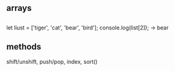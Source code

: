 
   ## arrays

   ##
   let liust = ['tiger', 'cat', 'bear', 'bird'];
   console.log(list[2]); -> bear

## methods
shift/unshift, push/pop, index, sort()